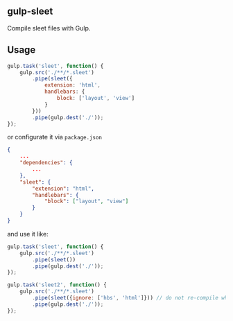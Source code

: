 ## gulp-sleet

Compile sleet files with Gulp.

## Usage

```javascript
gulp.task('sleet', function() {
    gulp.src('./**/*.sleet')
        .pipe(sleet({
            extension: 'html',
            handlebars: {
                block: ['layout', 'view']
            }
        }))
        .pipe(gulp.dest('./'));
});
```

or configurate it via `package.json`
```json
{
    ...
    "dependencies": {
        ...
    },
    "sleet": {
        "extension": "html",
        "handlebars": {
            "block": ["layout", "view"]
        }
    }
}
```
and use it like:
```javascript
gulp.task('sleet', function() {
    gulp.src('./**/*.sleet')
        .pipe(sleet())
        .pipe(gulp.dest('./'));
});

gulp.task('sleet2', function() {
    gulp.src('./**/*.sleet')
        .pipe(sleet({ignore: ['hbs', 'html']})) // do not re-compile when there is a compiled file
        .pipe(gulp.dest('./'));
});

```
